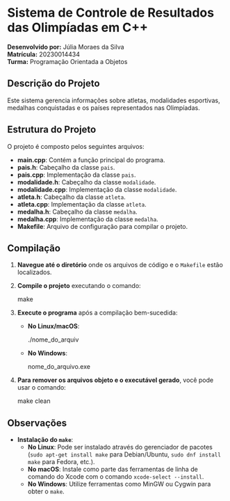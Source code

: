 # Sistema de Controle de Resultados das Olimpíadas em C++

**Desenvolvido por:** Júlia Moraes da Silva  
**Matrícula:** 20230014434  
**Turma:** Programação Orientada a Objetos

## Descrição do Projeto

Este sistema gerencia informações sobre atletas, modalidades esportivas, medalhas conquistadas e os países representados nas Olimpíadas.

## Estrutura do Projeto

O projeto é composto pelos seguintes arquivos:

- **main.cpp**: Contém a função principal do programa.
- **pais.h**: Cabeçalho da classe `pais`.
- **pais.cpp**: Implementação da classe `pais`.
- **modalidade.h**: Cabeçalho da classe `modalidade`.
- **modalidade.cpp**: Implementação da classe `modalidade`.
- **atleta.h**: Cabeçalho da classe `atleta`.
- **atleta.cpp**: Implementação da classe `atleta`.
- **medalha.h**: Cabeçalho da classe `medalha`.
- **medalha.cpp**: Implementação da classe `medalha`.
- **Makefile**: Arquivo de configuração para compilar o projeto.

## Compilação

1. **Navegue até o diretório** onde os arquivos de código e o `Makefile` estão localizados.

2. **Compile o projeto** executando o comando:
    
    make
    

3. **Execute o programa** após a compilação bem-sucedida:
    - **No Linux/macOS**: 

      ./nome_do_arquiv

    - **No Windows**:
    
      nome_do_arquivo.exe
    

4. **Para remover os arquivos objeto e o executável gerado**, você pode usar o comando:

    make clean


## Observações

- **Instalação do `make`**:
  - **No Linux**: Pode ser instalado através do gerenciador de pacotes (`sudo apt-get install make` para Debian/Ubuntu, `sudo dnf install make` para Fedora, etc.).
  - **No macOS**: Instale como parte das ferramentas de linha de comando do Xcode com o comando `xcode-select --install`.
  - **No Windows**: Utilize ferramentas como MinGW ou Cygwin para obter o `make`.
